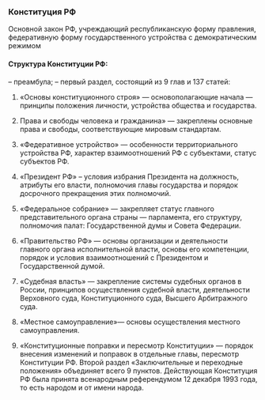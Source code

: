 ### Конституция РФ

Основной закон РФ, учреждающий республиканскую форму правления, федеративную форму государственного устройства с демократическим режимом

#### **Структура Конституции РФ:**

– преамбула;
– первый раздел, состоящий из 9 глав и 137 статей:

1) «Основы конституционного строя» — основополагающие начала — принципы положения личности, устройства общества и государства.

2) Права и свободы человека и гражданина» — закреплены основные права и свободы, соответствующие мировым стандартам.

   [Статьи]: http://www.constitution.ru/10003000/10003000-4.htm

3) «Федеративное устройство» — особенности территориального устройства РФ, характер взаимоотношений РФ с субъектами, статус субъектов РФ.

4) «Президент РФ» – условия избрания Президента на должность, атрибуты его власти, полномочия главы государства и порядок досрочного прекращения этих полномочий.

5) «Федеральное собрание» — закрепляет статус главного представительного органа страны — парламента, его структуру, полномочия палат: Государственной думы и Совета Федерации.

6) «Правительство РФ» — основы организации и деятельности главного органа исполнительной власти, основы его компетенции, порядок и условия взаимоотношений с Президентом и Государственной думой.

7) «Судебная власть» — закрепление системы судебных органов в России, принципов осуществления судебной власти, деятельности Верховного суда, Конституционного суда, Высшего Арбитражного суда.

8) «Местное самоуправление»— основы осуществления местного самоуправления.

9) «Конституционные поправки и пересмотр Конституции» — порядок внесения изменений и поправок в отдельные главы, пересмотр Конституции РФ.
   Второй раздел «Заключительные и переходные положения» объединяет всего 9 пунктов.
   Действующая Конституция РФ была принята всенародным референдумом 12 декабря 1993 года, то есть народом и от имени народа.
